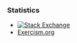 ### Statistics

* [![Stack Exchange](https://stackexchange.com/users/flair/56909.png?theme=dark)](https://stackexchange.com/users/56909/jdehaan)
* [Exercism.org](https://exercism.org/profiles/jdehaan)
